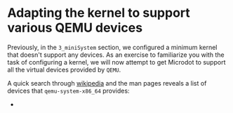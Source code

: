 
# Adapting the kernel to support various QEMU devices

Previously, in the `3_miniSystem` section, we configured a minimum kernel that
doesn't support any devices. As an exercise to familiarize you with the task
of configuring a kernel, we will now attempt to get Microdot to support all the
virtual devices provided by `QEMU`.

A quick search through [wikipedia](https://en.wikipedia.org/wiki/QEMU#x86) 
and the man pages reveals a list of devices that `qemu-system-x86_64` provides:

* 

